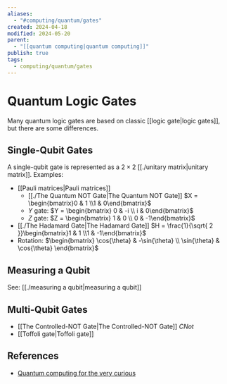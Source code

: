 ```yaml
---
aliases:
  - "#computing/quantum/gates"
created: 2024-04-18
modified: 2024-05-20
parent:
  - "[[quantum computing|quantum computing]]"
publish: true
tags:
  - computing/quantum/gates
---
```


# Quantum Logic Gates
Many quantum logic gates are based on classic [[logic gate|logic gates]], but there are some differences.

## Single-Qubit Gates
A single-qubit gate is represented as a $2 \times 2$ [[./unitary matrix|unitary matrix]]. Examples:
- [[Pauli matrices|Pauli matrices]]
  - [[./The Quantum NOT Gate|The Quantum NOT Gate]] $X = \begin{bmatrix}0 & 1 \\1 & 0\end{bmatrix}$
  - $Y$ gate:  $Y = \begin{bmatrix} 0 & -i \\ i & 0\end{bmatrix}$
  - $Z$ gate: $Z = \begin{bmatrix} 1 & 0 \\ 0 & -1\end{bmatrix}$
- [[./The Hadamard Gate|The Hadamard Gate]] $H = \frac{1}{\sqrt{ 2 }}\begin{bmatrix}1 & 1  \\1 & -1\end{bmatrix}$
- Rotation: $\begin{bmatrix} \cos{\theta} & -\sin{\theta} \\ \sin{\theta} & \cos{\theta} \end{bmatrix}$
## Measuring a Qubit
See: [[./measuring a qubit|measuring a qubit]]

## Multi-Qubit Gates
- [[The Controlled-NOT Gate|The Controlled-NOT Gate]] $CNot$
- [[Toffoli gate|Toffoli gate]]

## References
- [Quantum computing for the very curious](https://quantum.country/qcvc#part-II)